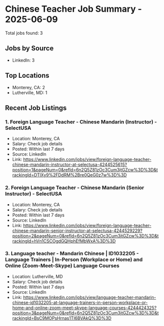 # Chinese Teacher Job Summary - 2025-06-09

Total jobs found: 3

## Jobs by Source

- LinkedIn: 3

## Top Locations

- Monterey, CA: 2
- Lutherville, MD: 1

## Recent Job Listings

### 1. Foreign Language Teacher - Chinese Mandarin (Instructor) - SelectUSA
- Location: Monterey, CA
- Salary: Check job details
- Posted: Within last 7 days
- Source: LinkedIn
- Link: https://www.linkedin.com/jobs/view/foreign-language-teacher-chinese-mandarin-instructor-at-selectusa-4244525615?position=1&pageNum=0&refId=6n2Q5Z81zOc3Cum3jtGZcw%3D%3D&trackingId=DTlXy9%2FDdRM%2Bre0QeG0z7w%3D%3D

### 2. Foreign Language Teacher - Chinese Mandarin (Senior Instructor) - SelectUSA
- Location: Monterey, CA
- Salary: Check job details
- Posted: Within last 7 days
- Source: LinkedIn
- Link: https://www.linkedin.com/jobs/view/foreign-language-teacher-chinese-mandarin-senior-instructor-at-selectusa-4244529229?position=2&pageNum=0&refId=6n2Q5Z81zOc3Cum3jtGZcw%3D%3D&trackingId=hVn1CSCOgdGQHphEfMbWxA%3D%3D

### 3. Language teacher - Mandarin Chinese | ID1032205 - Language Trainers | In-Person (Workplace or Home) and Online (Zoom-Meet-Skype) Language Courses
- Location: Lutherville, MD
- Salary: Check job details
- Posted: Within last 7 days
- Source: LinkedIn
- Link: https://www.linkedin.com/jobs/view/language-teacher-mandarin-chinese-id1032205-at-language-trainers-in-person-workplace-or-home-and-online-zoom-meet-skype-language-courses-4244424325?position=3&pageNum=0&refId=6n2Q5Z81zOc3Cum3jtGZcw%3D%3D&trackingId=BsC9MOPsHrnas1TI6BVAkQ%3D%3D

